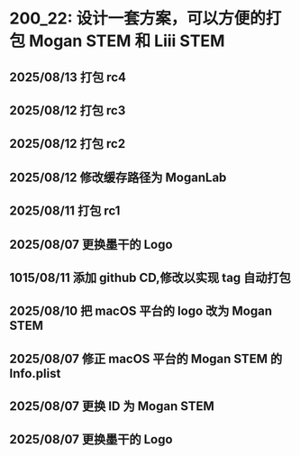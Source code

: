 # 200_22: 设计一套方案，可以方便的打包 Mogan STEM 和 Liii STEM

## 2025/08/13 打包 rc4

## 2025/08/12 打包 rc3

## 2025/08/12 打包 rc2

## 2025/08/12 修改缓存路径为 MoganLab

## 2025/08/11 打包 rc1

## 2025/08/07 更换墨干的 Logo

## 1015/08/11 添加 github CD,修改以实现 tag 自动打包

## 2025/08/10 把 macOS 平台的 logo 改为 Mogan STEM

## 2025/08/07 修正 macOS 平台的 Mogan STEM 的 Info.plist

## 2025/08/07 更换 ID 为 Mogan STEM

## 2025/08/07 更换墨干的 Logo
